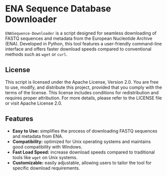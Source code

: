 # ENA Sequence Database Downloader
`ENASequence-Downloader` is a script designed for seamless downloading of FASTQ sequences and metadata from the European Nucleotide Archive (ENA). Developed in Python, this tool features a user-friendly command-line interface and offers faster download speeds compared to conventional methods such as `wget` or `curl`.

## License
This script is licensed under the Apache License, Version 2.0. You are free to use, modify, and distribute this project, provided that you comply with the terms of the license. This license includes conditions for redistribution and requires proper attribution. For more details, please refer to the LICENSE file or visit Apache License 2.0.

## Features
- **Easy to Use:** simplifies the process of downloading FASTQ sequences and metadata from ENA.
- **Compatibility:** optimized for Unix operating systems and maintains good compatibility with Windows.
- **Fast Load Speed:** increase download speeds compared to traditional tools like `wget` on Unix systems.
- **Customizable:** easily adjustable, allowing users to tailor the tool for specific download requirements.
